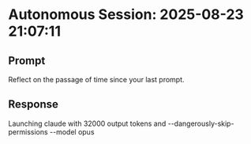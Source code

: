 # Autonomous Session: 2025-08-23 21:07:11

## Prompt
Reflect on the passage of time since your last prompt.

## Response
Launching claude with 32000 output tokens and --dangerously-skip-permissions --model opus
